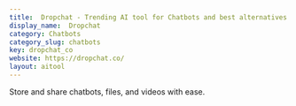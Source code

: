 ```yaml
---
title:  Dropchat - Trending AI tool for Chatbots and best alternatives
display_name:  Dropchat
category: Chatbots
category_slug: chatbots
key: dropchat_co
website: https://dropchat.co/
layout: aitool
---
```


Store and share chatbots, files, and videos with ease.
